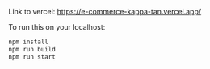 Link to vercel: https://e-commerce-kappa-tan.vercel.app/

To run this on your localhost:
```bash
npm install
npm run build
npm run start
```

